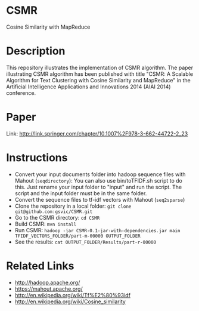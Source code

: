 CSMR
====

Cosine Similarity with MapReduce

Description
====
This repository illustrates the implementation of CSMR algorithm. The paper illustrating CSMR algorithm has been published  with title "CSMR: A Scalable Algorithm for Text Clustering with Cosine Similarity and MapReduce" in the Artificial Intelligence Applications and Innovations 2014 (AIAI 2014) conference.

Paper
====
Link: http://link.springer.com/chapter/10.1007%2F978-3-662-44722-2_23

Instructions
====
* Convert your input documents folder into hadoop sequence files with Mahout (`seqdirectory`): You can also use bin/toTFIDF.sh script to do this. Just rename your input folder to "input" and run the script. The script and the input folder must be in the same folder.
* Convert the sequence files to tf-idf vectors with Mahout (`seq2sparse`)
* Clone the repository in a local folder: `git clone git@github.com:gsvic/CSMR.git`
* Go to the CSMR directory: `cd CSMR`
* Build CSMR: `mvn install`
* Run CSMR: `hadoop -jar CSMR-0.1-jar-with-dependencies.jar main TFIDF_VECTORS_FOLDER/part-m-00000 OUTPUT_FOLDER`
* See the results: `cat OUTPUT_FOLDER/Results/part-r-00000`

Related Links
====
* http://hadoop.apache.org/
* https://mahout.apache.org/
* http://en.wikipedia.org/wiki/Tf%E2%80%93idf
* http://en.wikipedia.org/wiki/Cosine_similarity
